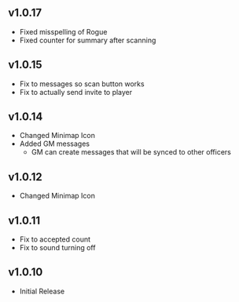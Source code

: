 ## v1.0.17
* Fixed misspelling of Rogue
* Fixed counter for summary after scanning
 
## v1.0.15
* Fix to messages so scan button works
* Fix to actually send invite to player

## v1.0.14
* Changed Minimap Icon
* Added GM messages
    - GM can create messages that will be synced to other officers

## v1.0.12
* Changed Minimap Icon

## v1.0.11
* Fix to accepted count
* Fix to sound turning off

## v1.0.10
* Initial Release